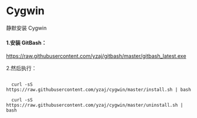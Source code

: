 # Cygwin

静默安装 Cygwin

#### 1.安装 GitBash：

https://raw.githubusercontent.com/yzaj/gitbash/master/gitbash_latest.exe

2.然后执行：

```shell
  
  curl -sS https://raw.githubusercontent.com/yzaj/cygwin/master/install.sh | bash
  
  curl -sS https://raw.githubusercontent.com/yzaj/cygwin/master/uninstall.sh | bash
  
```
